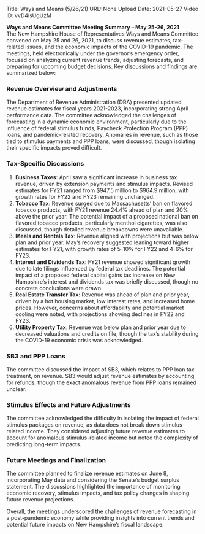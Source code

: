 Title: Ways and Means (5/26/21)
URL: None
Upload Date: 2021-05-27
Video ID: vvD4isUgUzM

**Ways and Means Committee Meeting Summary – May 25-26, 2021**  
The New Hampshire House of Representatives Ways and Means Committee convened on May 25 and 26, 2021, to discuss revenue estimates, tax-related issues, and the economic impacts of the COVID-19 pandemic. The meetings, held electronically under the governor’s emergency order, focused on analyzing current revenue trends, adjusting forecasts, and preparing for upcoming budget decisions. Key discussions and findings are summarized below:

### **Revenue Overview and Adjustments**  
The Department of Revenue Administration (DRA) presented updated revenue estimates for fiscal years 2021-2023, incorporating strong April performance data. The committee acknowledged the challenges of forecasting in a dynamic economic environment, particularly due to the influence of federal stimulus funds, Paycheck Protection Program (PPP) loans, and pandemic-related recovery. Anomalies in revenue, such as those tied to stimulus payments and PPP loans, were discussed, though isolating their specific impacts proved difficult.  

### **Tax-Specific Discussions**  
1. **Business Taxes**: April saw a significant increase in business tax revenue, driven by extension payments and stimulus impacts. Revised estimates for FY21 ranged from $947.5 million to $964.9 million, with growth rates for FY22 and FY23 remaining unchanged.  
2. **Tobacco Tax**: Revenue surged due to Massachusetts’ ban on flavored tobacco products, with FY21 revenue 24.4% ahead of plan and 20% above the prior year. The potential impact of a proposed national ban on flavored tobacco products, particularly menthol cigarettes, was also discussed, though detailed revenue breakdowns were unavailable.  
3. **Meals and Rentals Tax**: Revenue aligned with projections but was below plan and prior year. May’s recovery suggested leaning toward higher estimates for FY21, with growth rates of 5-10% for FY22 and 4-6% for FY23.  
4. **Interest and Dividends Tax**: FY21 revenue showed significant growth due to late filings influenced by federal tax deadlines. The potential impact of a proposed federal capital gains tax increase on New Hampshire’s interest and dividends tax was briefly discussed, though no concrete conclusions were drawn.  
5. **Real Estate Transfer Tax**: Revenue was ahead of plan and prior year, driven by a hot housing market, low interest rates, and increased home prices. However, concerns about affordability and potential market cooling were noted, with projections showing declines in FY22 and FY23.  
6. **Utility Property Tax**: Revenue was below plan and prior year due to decreased valuations and credits on file, though the tax’s stability during the COVID-19 economic crisis was acknowledged.  

### **SB3 and PPP Loans**  
The committee discussed the impact of SB3, which relates to PPP loan tax treatment, on revenue. SB3 would adjust revenue estimates by accounting for refunds, though the exact anomalous revenue from PPP loans remained unclear.  

### **Stimulus Effects and Future Adjustments**  
The committee acknowledged the difficulty in isolating the impact of federal stimulus packages on revenue, as data does not break down stimulus-related income. They considered adjusting future revenue estimates to account for anomalous stimulus-related income but noted the complexity of predicting long-term impacts.  

### **Future Meetings and Finalization**  
The committee planned to finalize revenue estimates on June 8, incorporating May data and considering the Senate’s budget surplus statement. The discussions highlighted the importance of monitoring economic recovery, stimulus impacts, and tax policy changes in shaping future revenue projections.  

Overall, the meetings underscored the challenges of revenue forecasting in a post-pandemic economy while providing insights into current trends and potential future impacts on New Hampshire’s fiscal landscape.